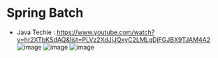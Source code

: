 # Spring Batch 
- Java Techie : https://www.youtube.com/watch?v=hr2XTbKSdAQ&list=PLVz2XdJiJQxyC2LMLgDjFGJBX9TJAM4A2
 ![image](https://user-images.githubusercontent.com/69948118/216734685-b74227f7-fb4e-4b46-abfc-aae8856da8ca.png)
![image](https://user-images.githubusercontent.com/69948118/216734753-37b5b6e4-b983-435d-8dc8-c88b2e566de4.png)
![image](https://user-images.githubusercontent.com/69948118/216734917-0179680c-1197-490f-9ebc-2cc63e6b9dd8.png)
